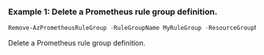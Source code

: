 ### Example 1: Delete a Prometheus rule group definition.
```powershell
Remove-AzPrometheusRuleGroup -RuleGroupName MyRuleGroup -ResourceGroupName lnxtest
```

Delete a Prometheus rule group definition.


